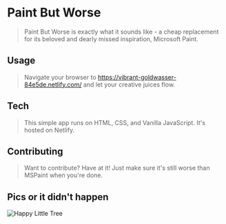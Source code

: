 # Paint But Worse

> Paint But Worse is exactly what it sounds like - a cheap replacement for its beloved and dearly missed inspiration, Microsoft Paint. 

## Usage

> Navigate your browser to https://vibrant-goldwasser-84e5de.netlify.com/ and let your creative juices flow.

## Tech

> This simple app runs on HTML, CSS, and Vanilla JavaScript. It's hosted on Netlify.

## Contributing

> Want to contribute? Have at it! Just make sure it's still worse than MSPaint when you're done.

## Pics or it didn't happen

![Happy Little Tree](https://i.imgur.com/d32lGS3.png)
